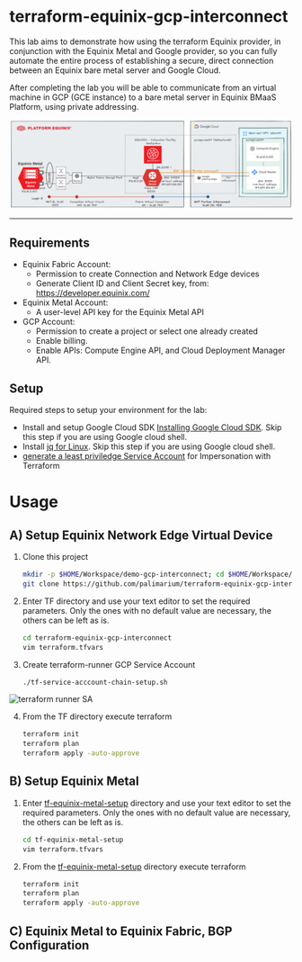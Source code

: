 # terraform-equinix-gcp-interconnect

This lab aims to demonstrate how using the terraform Equinix provider, in conjunction with the Equinix Metal and Google provider, so you can fully automate the entire process of establishing a secure, direct connection between an Equinix bare metal server and Google Cloud.

After completing the lab you will be able to communicate from an virtual machine in GCP (GCE instance) to a bare metal server in Equinix BMaaS Platform, using private addressing.

![GCP Equinix Fabric diagram](/docs/images/architecture-diagram-equinix-gcp.png?raw=true "GCP Equinix Fabric diagram")


---

## Requirements

* Equinix Fabric Account:
  - Permission to create Connection and Network Edge devices
  - Generate Client ID and Client Secret key, from: https://developer.equinix.com/
* Equinix Metal Account:
  - A user-level API key for the Equinix Metal API  
* GCP Account: 
  - Permission to create a project or select one already created
  - Enable billing.
  - Enable APIs: Compute Engine API, and Cloud Deployment Manager API.



## Setup

Required steps to setup your environment for the lab:

* Install and setup Google Cloud SDK [Installing Google Cloud SDK](https://cloud.google.com/sdk/docs/install). Skip this step if you are using Google cloud shell.
* Install [jq for Linux](https://stedolan.github.io/jq/). Skip this step if you are using Google cloud shell.
* [generate a least priviledge Service Account](/tf-service-acccount-chain-setup.sh) for Impersonation with Terraform

# Usage

## A) Setup Equinix Network Edge Virtual Device

1. Clone this project

   ```sh
   mkdir -p $HOME/Workspace/demo-gcp-interconnect; cd $HOME/Workspace/demo-gcp-interconnect
   git clone https://github.com/palimarium/terraform-equinix-gcp-interconnect.git
   ```
2. Enter TF directory and use your text editor to set the required parameters. Only the ones with no default value are necessary, the others can be left as is.

   ```sh
   cd terraform-equinix-gcp-interconnect
   vim terraform.tfvars

3. Create terraform-runner GCP Service Account 
    ```sh
   ./tf-service-acccount-chain-setup.sh

![terraform runner SA](/docs/images/execute_tf-service-acccount-chain-setup.png?raw=true "terraform runner SA")

4. From the TF directory execute terraform

   ```sh
   terraform init
   terraform plan
   terraform apply -auto-approve

## B) Setup Equinix Metal

1. Enter [tf-equinix-metal-setup](/tf-equinix-metal-setup/) directory and use your text editor to set the required parameters. Only the ones with no default value are necessary, the others can be left as is.

   ```sh
   cd tf-equinix-metal-setup
   vim terraform.tfvars

2. From the [tf-equinix-metal-setup](/tf-equinix-metal-setup/) directory execute terraform

   ```sh
   terraform init
   terraform plan
   terraform apply -auto-approve

## C) Equinix Metal to Equinix Fabric, BGP Configuration



